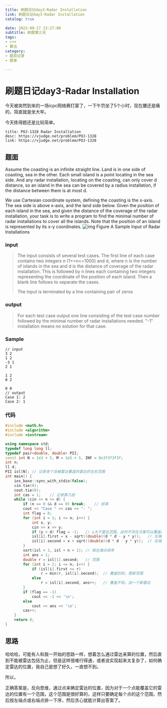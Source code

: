```yaml
---
title: 刷题日记day3-Radar Installation
link: 刷题日记day3-Radar Installation
catalog: true

date: 2022-09-17 23:27:00 
subtitle: 刷题第三天
tags:
- c++
- 算法
category:
- 题目记录
- 题单

---
```

# 刷题日记day3-Radar Installation

今天被突然到来的一场icpc网络赛打蒙了，一下午罚坐了5个小时，现在腰还是痛的，简直就是坐大牢。

今天练得题还是比较简单。

```component VPCard
title: POJ-1328 Radar Installation
desc: https://vjudge.net/problem/POJ-1328
link: https://vjudge.net/problem/POJ-1328
```

## 题面

Assume the coasting is an infinite straight line. Land is in one side of coasting, sea in the other. Each small island is a point locating in the sea side. And any radar installation, locating on the coasting, can only cover d distance, so an island in the sea can be covered by a radius installation, if the distance between them is at most d.

We use Cartesian coordinate system, defining the coasting is the x-axis. The sea side is above x-axis, and the land side below. Given the position of each island in the sea, and given the distance of the coverage of the radar installation, your task is to write a program to find the minimal number of radar installations to cover all the islands. Note that the position of an island is represented by its x-y coordinates.
![img](https://vj.csgrandeur.cn/f6ffe515205096387436c13c7449b0ed?v=1663151667)
Figure A Sample Input of Radar Installations

### input

> The input consists of several test cases. The first line of each case contains two integers n (1<=n<=1000) and d, where n is the number of islands in the sea and d is the distance of coverage of the radar installation. This is followed by n lines each containing two integers representing the coordinate of the position of each island. Then a blank line follows to separate the cases.
>
> The input is terminated by a line containing pair of zeros

### output

> For each test case output one line consisting of the test case number followed by the minimal number of radar installations needed. "-1" installation means no solution for that case.

### Sample

```
// input
3 2
1 2
-3 1
2 1

1 2
0 2

0 0
// output
Case 1: 2
Case 2: 1
```

### 代码

```cpp
#include <math.h>
#include <algorithm>
#include <iostream>

using namespace std;
typedef long long ll;
typedef pair<double, double> PII;
const int N = 1e3 + 5, M = 1e5 + 5, INF = 0x3f3f3f3f;
int n;
ll d;
PII isl[N]; // 记录各个岛被雷达覆盖的雷达的左右范围
int main() {
    ios_base::sync_with_stdio(false);
    cin.tie(0);
    cout.tie(0);
    int cas = 1;    // 记录第几组
    while (cin >> n >> d) {
        if (n == 0 && d == 0) break;    // 结束
        cout << "Case " << cas << ": ";
        int flag = 0;
        for (int i = 1; i <= n; i++) {
            int x, y;
            cin >> x >> y;
            if (y > d) flag = -1;   // y大于雷达范围，此时不存在方案可以覆盖这个岛
            isl[i].first = x - sqrt((double)(d * d - y * y));   // 左端点
            isl[i].second = x + sqrt((double)(d * d - y * y));  // 右端点
        }
        sort(isl + 1, isl + n + 1); // 按左端点排序
        int ans = 1;
        double r = isl[1].second;   // 范围
        for (int i = 2; i <= n; i++) {
            if (isl[i].first <= r)
                r = min(r, isl[i].second);  // 覆盖的到，更新范围
            else
                r = isl[i].second, ans++;   // 覆盖不到，加一个新雷达
        }
        if (flag == -1)
            cout << -1 << '\n';
        else
            cout << ans << '\n';
        cas++;
    }
    return 0;
}
```

## 思路

哈哈哈，可能有人和我一开始的思路一样，想着怎么通过雷达来算的位置，然后直到不能被雷达包括为止，但是这样很难行得通，或者说实现起来太复杂了，如何确定雷达的位置，我自己是想了好久，一直想不到。

所以，

正确答案是，反向思维，通过点来确定雷达的位置，因为对于一个点能覆盖它的雷达的位置有一个范围，这个范围是很好算的，这样只要确定每个点的这个范围，然后按左端点或右端点排一下序，然后贪心就能计算出答案了。